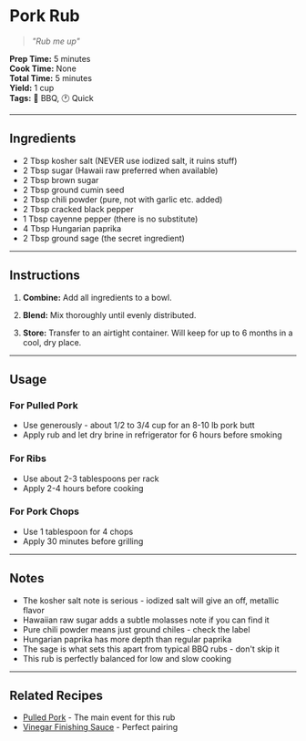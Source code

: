 # Pork Rub

> *"Rub me up"*

**Prep Time:** 5 minutes  
**Cook Time:** None  
**Total Time:** 5 minutes  
**Yield:** 1 cup  
**Tags:** 🍖 BBQ, 🕐 Quick

---

## Ingredients

- 2 Tbsp kosher salt (NEVER use iodized salt, it ruins stuff)
- 2 Tbsp sugar (Hawaii raw preferred when available)
- 2 Tbsp brown sugar
- 2 Tbsp ground cumin seed
- 2 Tbsp chili powder (pure, not with garlic etc. added)
- 2 Tbsp cracked black pepper
- 1 Tbsp cayenne pepper (there is no substitute)
- 4 Tbsp Hungarian paprika
- 2 Tbsp ground sage (the secret ingredient)

---

## Instructions

1. **Combine:** Add all ingredients to a bowl.

2. **Blend:** Mix thoroughly until evenly distributed.

3. **Store:** Transfer to an airtight container. Will keep for up to 6 months in a cool, dry place.

---

## Usage

### For Pulled Pork
- Use generously - about 1/2 to 3/4 cup for an 8-10 lb pork butt
- Apply rub and let dry brine in refrigerator for 6 hours before smoking

### For Ribs
- Use about 2-3 tablespoons per rack
- Apply 2-4 hours before cooking

### For Pork Chops
- Use 1 tablespoon for 4 chops
- Apply 30 minutes before grilling

---

## Notes

- The kosher salt note is serious - iodized salt will give an off, metallic flavor
- Hawaiian raw sugar adds a subtle molasses note if you can find it
- Pure chili powder means just ground chiles - check the label
- Hungarian paprika has more depth than regular paprika
- The sage is what sets this apart from typical BBQ rubs - don't skip it
- This rub is perfectly balanced for low and slow cooking

---

## Related Recipes

- [Pulled Pork](../mains/pulled-pork.md) - The main event for this rub
- [Vinegar Finishing Sauce](../sauces-rubs/vinegar-finishing-sauce.md) - Perfect pairing
